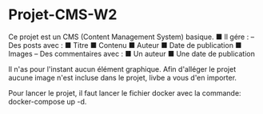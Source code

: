 # Projet-CMS-W2

Ce projet est un CMS (Content Management System) basique.
■ Il gére :
– Des posts avec :
■ Titre
■ Contenu
■ Auteur
■ Date de publication
■ Images
– Des commentaires avec :
■ Un auteur
■ Une date de publication

Il n'as pour l'instant aucun élément graphique.
Afin d'alléger le projet aucune image n'est incluse dans le projet, livbe a vous d'en importer.

Pour lancer le projet, il faut lancer le fichier docker avec la commande: docker-compose up -d.
